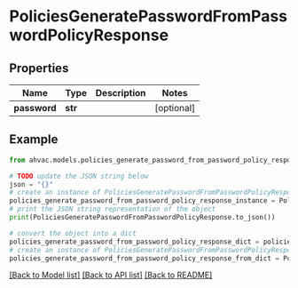 # PoliciesGeneratePasswordFromPasswordPolicyResponse


## Properties

Name | Type | Description | Notes
------------ | ------------- | ------------- | -------------
**password** | **str** |  | [optional] 

## Example

```python
from ahvac.models.policies_generate_password_from_password_policy_response import PoliciesGeneratePasswordFromPasswordPolicyResponse

# TODO update the JSON string below
json = "{}"
# create an instance of PoliciesGeneratePasswordFromPasswordPolicyResponse from a JSON string
policies_generate_password_from_password_policy_response_instance = PoliciesGeneratePasswordFromPasswordPolicyResponse.from_json(json)
# print the JSON string representation of the object
print(PoliciesGeneratePasswordFromPasswordPolicyResponse.to_json())

# convert the object into a dict
policies_generate_password_from_password_policy_response_dict = policies_generate_password_from_password_policy_response_instance.to_dict()
# create an instance of PoliciesGeneratePasswordFromPasswordPolicyResponse from a dict
policies_generate_password_from_password_policy_response_from_dict = PoliciesGeneratePasswordFromPasswordPolicyResponse.from_dict(policies_generate_password_from_password_policy_response_dict)
```
[[Back to Model list]](../README.md#documentation-for-models) [[Back to API list]](../README.md#documentation-for-api-endpoints) [[Back to README]](../README.md)


